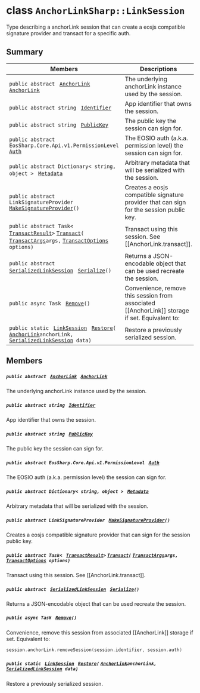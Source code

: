 # class `AnchorLinkSharp::LinkSession` 

Type describing a anchorLink session that can create a eosjs compatible signature provider and transact for a specific auth.

## Summary

 Members                                | Descriptions                                
----------------------------------------|---------------------------------------------
`public abstract ` [`AnchorLink`](.github/workflows/documentation/md/AnchorLinkSharp--AnchorLink.md#class_anchor_link_sharp_1_1_anchor_link)` ` [`AnchorLink`](#class_anchor_link_sharp_1_1_link_session_1a2322154754500382ce52c50682fcf83d) | The underlying anchorLink instance used by the session.
`public abstract string ` [`Identifier`](#class_anchor_link_sharp_1_1_link_session_1a3e44d1bd1025981aab25479699e04c41) | App identifier that owns the session.
`public abstract string ` [`PublicKey`](#class_anchor_link_sharp_1_1_link_session_1a9092880216062f04702041399665a74d) | The public key the session can sign for.
`public abstract EosSharp.Core.Api.v1.PermissionLevel ` [`Auth`](#class_anchor_link_sharp_1_1_link_session_1a7424a61714b657c515f465a310fabc81) | The EOSIO auth (a.k.a. permission level) the session can sign for.
`public abstract Dictionary< string, object > ` [`Metadata`](#class_anchor_link_sharp_1_1_link_session_1a378bcbea14f9daadc8628853b844c2d4) | Arbitrary metadata that will be serialized with the session.
`public abstract LinkSignatureProvider ` [`MakeSignatureProvider`](#class_anchor_link_sharp_1_1_link_session_1afc8c4aabbaaa67518000b0c94aaff5c0)`()` | Creates a eosjs compatible signature provider that can sign for the session public key.
`public abstract Task< ` [`TransactResult`](.github/workflows/documentation/md/AnchorLinkSharp--TransactResult.md#class_anchor_link_sharp_1_1_transact_result)` > ` [`Transact`](#class_anchor_link_sharp_1_1_link_session_1a7d7f4df7098b04d6f399a7b4b861ee25)`(` [`TransactArgs`](.github/workflows/documentation/md/AnchorLinkSharp--TransactArgs.md#class_anchor_link_sharp_1_1_transact_args)` args, ` [`TransactOptions`](.github/workflows/documentation/md/AnchorLinkSharp--TransactOptions.md#class_anchor_link_sharp_1_1_transact_options)` options)` | Transact using this session. See [[AnchorLink.transact]].
`public abstract ` [`SerializedLinkSession`](.github/workflows/documentation/md/AnchorLinkSharp--SerializedLinkSession.md#class_anchor_link_sharp_1_1_serialized_link_session)` ` [`Serialize`](#class_anchor_link_sharp_1_1_link_session_1a04c6ca5dcf9567f3b194d7b53805c097)`()` | Returns a JSON-encodable object that can be used recreate the session.
`public async Task ` [`Remove`](#class_anchor_link_sharp_1_1_link_session_1a67092cd86472aa75e839abd38491001b)`()` | Convenience, remove this session from associated [[AnchorLink]] storage if set. Equivalent to:
`public static ` [`LinkSession`](#class_anchor_link_sharp_1_1_link_session)` ` [`Restore`](#class_anchor_link_sharp_1_1_link_session_1a28aa3da3ab90faebd8351909878959b6)`(` [`AnchorLink`](.github/workflows/documentation/md/AnchorLinkSharp--AnchorLink.md#class_anchor_link_sharp_1_1_anchor_link)` anchorLink, ` [`SerializedLinkSession`](.github/workflows/documentation/md/AnchorLinkSharp--SerializedLinkSession.md#class_anchor_link_sharp_1_1_serialized_link_session)` data)` | Restore a previously serialized session.

## Members

##### `public abstract ` [`AnchorLink`](.github/workflows/documentation/md/AnchorLinkSharp--AnchorLink.md#class_anchor_link_sharp_1_1_anchor_link)` ` [`AnchorLink`](#class_anchor_link_sharp_1_1_link_session_1a2322154754500382ce52c50682fcf83d) 

The underlying anchorLink instance used by the session.

##### `public abstract string ` [`Identifier`](#class_anchor_link_sharp_1_1_link_session_1a3e44d1bd1025981aab25479699e04c41) 

App identifier that owns the session.

##### `public abstract string ` [`PublicKey`](#class_anchor_link_sharp_1_1_link_session_1a9092880216062f04702041399665a74d) 

The public key the session can sign for.

##### `public abstract EosSharp.Core.Api.v1.PermissionLevel ` [`Auth`](#class_anchor_link_sharp_1_1_link_session_1a7424a61714b657c515f465a310fabc81) 

The EOSIO auth (a.k.a. permission level) the session can sign for.

##### `public abstract Dictionary< string, object > ` [`Metadata`](#class_anchor_link_sharp_1_1_link_session_1a378bcbea14f9daadc8628853b844c2d4) 

Arbitrary metadata that will be serialized with the session.

##### `public abstract LinkSignatureProvider ` [`MakeSignatureProvider`](#class_anchor_link_sharp_1_1_link_session_1afc8c4aabbaaa67518000b0c94aaff5c0)`()` 

Creates a eosjs compatible signature provider that can sign for the session public key.

##### `public abstract Task< ` [`TransactResult`](.github/workflows/documentation/md/AnchorLinkSharp--TransactResult.md#class_anchor_link_sharp_1_1_transact_result)` > ` [`Transact`](#class_anchor_link_sharp_1_1_link_session_1a7d7f4df7098b04d6f399a7b4b861ee25)`(` [`TransactArgs`](.github/workflows/documentation/md/AnchorLinkSharp--TransactArgs.md#class_anchor_link_sharp_1_1_transact_args)` args, ` [`TransactOptions`](.github/workflows/documentation/md/AnchorLinkSharp--TransactOptions.md#class_anchor_link_sharp_1_1_transact_options)` options)` 

Transact using this session. See [[AnchorLink.transact]].

##### `public abstract ` [`SerializedLinkSession`](.github/workflows/documentation/md/AnchorLinkSharp--SerializedLinkSession.md#class_anchor_link_sharp_1_1_serialized_link_session)` ` [`Serialize`](#class_anchor_link_sharp_1_1_link_session_1a04c6ca5dcf9567f3b194d7b53805c097)`()` 

Returns a JSON-encodable object that can be used recreate the session.

##### `public async Task ` [`Remove`](#class_anchor_link_sharp_1_1_link_session_1a67092cd86472aa75e839abd38491001b)`()` 

Convenience, remove this session from associated [[AnchorLink]] storage if set. Equivalent to: 
```cpp
session.anchorLink.removeSession(session.identifier, session.auth)
```

##### `public static ` [`LinkSession`](#class_anchor_link_sharp_1_1_link_session)` ` [`Restore`](#class_anchor_link_sharp_1_1_link_session_1a28aa3da3ab90faebd8351909878959b6)`(` [`AnchorLink`](.github/workflows/documentation/md/AnchorLinkSharp--AnchorLink.md#class_anchor_link_sharp_1_1_anchor_link)` anchorLink, ` [`SerializedLinkSession`](.github/workflows/documentation/md/AnchorLinkSharp--SerializedLinkSession.md#class_anchor_link_sharp_1_1_serialized_link_session)` data)` 

Restore a previously serialized session.

